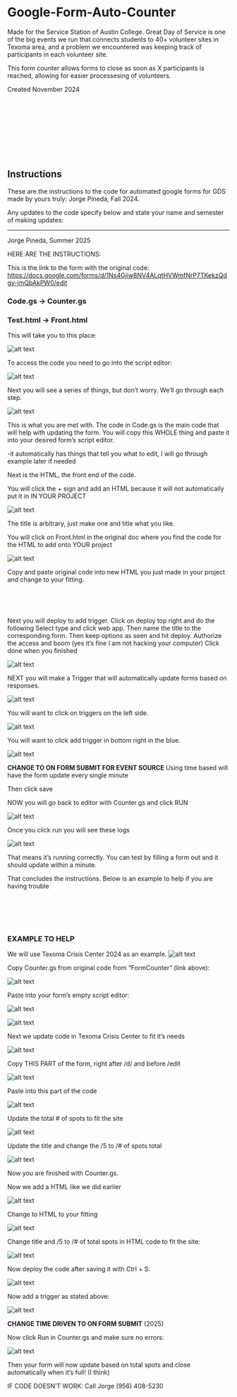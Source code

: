 # Google-Form-Auto-Counter
Made for the Service Station of Austin College. 
Great Day of Service is one of the big events we run that connects students to 40+ volunteer sites in Texoma area, and a problem we encountered was keeping track of participants in each volunteer site.

This form counter allows forms to close as soon as X participants is reached, allowing for easier processesing of volunteers.

Created November 2024
<pre>








</pre>
## Instructions

These are the instructions to the code for automated google forms for GDS made by yours truly: Jorge Pineda, Fall 2024. 


Any updates to the code specify below and state your name and semester of making updates:
____ ____ _____
Jorge Pineda, Summer 2025

HERE ARE THE INSTRUCTIONS: 

This is the link to the form with the original code: https://docs.google.com/forms/d/1Ns4Gjiw8NV4ALqtHVWmfNrP7TKekzQdgy-jmQbAkPW0/edit

### Code.gs -> Counter.gs
### Test.html -> Front.html

This will take you to this place: 

![alt text](https://github.com/jorj-pineda/GoogleFormAutoCounter/blob/main/InstructionImages/Picture1.png "pic 1")

To access the code you need to go into the script editor: 


![alt text](https://github.com/jorj-pineda/GoogleFormAutoCounter/blob/main/InstructionImages/Picture2.png "pic 2")

Next you will see a series of things, but don’t worry. We’ll go through each step.  

![alt text](https://github.com/jorj-pineda/GoogleFormAutoCounter/blob/main/InstructionImages/Picture3.png "pic 3")



This is what you are met with. The code in Code.gs is the main code that will help with updating the form. You will copy this WHOLE thing and paste it into your desired form’s script editor.

   -it automatically has things that tell you what to edit, I will go through example later if needed

Next is the HTML, the front end of the code. 

You will click the + sign and add an HTML because it will not automatically put it in IN YOUR PROJECT

![alt text](https://github.com/jorj-pineda/GoogleFormAutoCounter/blob/main/InstructionImages/Picture4.png "pic 4")

The title is arbitrary, just make one and title what you like. 


You will click on Front.html in the original doc where you find the code for the HTML to add onto YOUR project


![alt text](https://github.com/jorj-pineda/GoogleFormAutoCounter/blob/main/InstructionImages/Picture5.png "pic 5")

Copy and paste original code into new HTML you just made in your project and change to your fitting. 
<pre>


   
</pre>

Next you will deploy to add trigger. Click on deploy top right and do the following 
Select type and click web app. Then name the title to the corresponding form. Then keep options as seen and hit deploy. Authorize the access and boom (yes it’s fine I am not hacking your computer) Click done when you finished

![alt text](https://github.com/jorj-pineda/GoogleFormAutoCounter/blob/main/InstructionImages/Picture6.png "pic 6")

NEXT you will make a Trigger that will automatically update forms based on responses. 


![alt text](https://github.com/jorj-pineda/GoogleFormAutoCounter/blob/main/InstructionImages/Picture7.png "pic 7")


You will want to click on triggers on the left side. 


![alt text](https://github.com/jorj-pineda/GoogleFormAutoCounter/blob/main/InstructionImages/Picture8.png "pic 8")
 
You will want to click add trigger in bottom right in the blue. 



![alt text](https://github.com/jorj-pineda/GoogleFormAutoCounter/blob/main/InstructionImages/Picture9.png "pic 9")

**CHANGE TO ON FORM SUBMIT FOR EVENT SOURCE**
Using time based will have the form update every single minute

Then click save


NOW you will go back to editor with Counter.gs and click RUN

![alt text](https://github.com/jorj-pineda/GoogleFormAutoCounter/blob/main/InstructionImages/Picture10.png "pic 10")
 
Once you click run you will see these logs 

![alt text](https://github.com/jorj-pineda/GoogleFormAutoCounter/blob/main/InstructionImages/Picture11.png "pic 11")
 

That means it’s running correctly. You can test by filling a form out and it should update within a minute. 


That concludes the instructions. Below is an example to help if you are having trouble
<pre>



   
</pre>


### EXAMPLE TO HELP

We will use Texoma Crisis Center 2024 as an example.
![alt text](https://github.com/jorj-pineda/GoogleFormAutoCounter/blob/main/InstructionImages/Picture12.png "pic 12")
 

Copy Counter.gs from original code from “FormCounter” (link above): 

![alt text](https://github.com/jorj-pineda/GoogleFormAutoCounter/blob/main/InstructionImages/Picture13.png "pic 13")

Paste into your form’s empty script editor: 

![alt text](https://github.com/jorj-pineda/GoogleFormAutoCounter/blob/main/InstructionImages/Picture14.png "pic 14")  


![alt text](https://github.com/jorj-pineda/GoogleFormAutoCounter/blob/main/InstructionImages/Picture15.png "pic 15")

Next we update code in Texoma Crisis Center to fit it’s needs

![alt text](https://github.com/jorj-pineda/GoogleFormAutoCounter/blob/main/InstructionImages/Picture16.png "pic 16")
 
Copy THIS PART of the form, right after /d/ and before /edit

 ![alt text](https://github.com/jorj-pineda/GoogleFormAutoCounter/blob/main/InstructionImages/Picture17.png "pic 17")
 
Paste into this part of the code

![alt text](https://github.com/jorj-pineda/GoogleFormAutoCounter/blob/main/InstructionImages/Picture18.png "pic 18")

 
Update the total # of spots to fit the site

![alt text](https://github.com/jorj-pineda/GoogleFormAutoCounter/blob/main/InstructionImages/Picture19.png "pic 19")

 
Update the title and change the /5 to /# of spots total


 ![alt text](https://github.com/jorj-pineda/GoogleFormAutoCounter/blob/main/InstructionImages/Picture20.png "pic 20")

Now you are finished with Counter.gs.

Now we add a HTML like we did earlier

![alt text](https://github.com/jorj-pineda/GoogleFormAutoCounter/blob/main/InstructionImages/Picture21.png "pic 21")

Change to HTML to your fitting

![alt text](https://github.com/jorj-pineda/GoogleFormAutoCounter/blob/main/InstructionImages/Picture22.png "pic 22")
 
Change title and /5 to /# of total spots in HTML code to fit the site: 


![alt text](https://github.com/jorj-pineda/GoogleFormAutoCounter/blob/main/InstructionImages/Picture23.png "pic 23")

Now deploy the code after saving it with Ctrl + S: 
 
![alt text](https://github.com/jorj-pineda/GoogleFormAutoCounter/blob/main/InstructionImages/Picture24.png "pic 24")

Now add a trigger as stated above:

 ![alt text](https://github.com/jorj-pineda/GoogleFormAutoCounter/blob/main/InstructionImages/Picture25.png "pic 25")
 

**CHANGE TIME DRIVEN TO ON FORM SUBMIT** (2025)

Now click Run in Counter.gs and make sure no errors: 

![alt text](https://github.com/jorj-pineda/GoogleFormAutoCounter/blob/main/InstructionImages/Picture26.png "pic 26")

Then your form will now update based on total spots and close automatically when it’s full! (I think)




IF CODE DOESN’T WORK: Call Jorge (956) 408-5230

